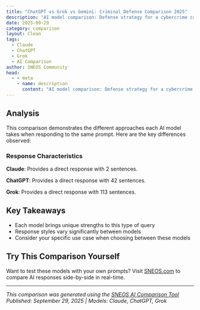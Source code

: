 ```yaml
---
title: "ChatGPT vs Grok vs Gemini: Criminal Defense Comparison 2025"
description: "AI model comparison: Defense strategy for a cybercrime case involving cryptocurrency theft..."
date: 2025-09-29
category: comparison
layout: Clean
tags:
  - Claude
  - ChatGPT
  - Grok
  - AI Comparison
author: SNEOS Community
head:
  - - meta
    - name: description
      content: "AI model comparison: Defense strategy for a cybercrime case involving cryptocurrency theft..."
---
```


<ChatComparison
  title="ChatGPT vs Grok vs Gemini: Criminal Defense Comparison 2025"
  prompt="Defense strategy for a cybercrime case involving cryptocurrency theft"
  :responses='{
    "Claude": "Invalid API source. Please specify \u0027openai\u0027, \u0027anthropic\u0027, \u0027gemini\u0027, \u0027gemini-grounding\u0027, \u0027deepseek\u0027, \u0027grok\u0027, \u0027grok-live\u0027, or \u0027mistral\u0027.",
    "ChatGPT": "Certainly! When developing a defense strategy for a cybercrime case involving cryptocurrency theft, it\u2019s crucial to consider both the technical and legal aspects of the case. Below is a structured approach to formulating an effective defense:\n\n### 1. Understand the Case Thoroughly\n- **Review all evidence:** Study the digital forensic reports, blockchain transaction histories, wallet addresses, logs, IP addresses, and communication records.\n- **Identify charges:** Understand the specific allegations (e.g., unauthorized access, theft, money laundering).\n- **Client background:** Assess your client\u0027s technical knowledge, intent, previous record, and possible motive.\n\n### 2. Challenge the Evidence\n- **Chain of custody:** Verify whether digital evidence was properly collected, preserved, and handled.\n- **Attribution:** Cryptocurrency transactions are pseudonymous; challenge the prosecution\u2019s claim that your client is the owner or operator of the wallet.\n- **Technical errors:** Scrutinize forensic methods used; improper analysis or tools can lead to unreliable evidence.\n- **Hacking claims:** Determine whether unauthorized access was clearly proven or just assumed.\n\n### 3. Establish Lack of Intent or Knowledge\n- **No intent to steal:** Argue that the client was unaware of the illicit nature of the cryptocurrency or that the funds were stolen.\n- **Mistaken identity or victim:** Argue the client\u2019s account or wallet was compromised by a third party without their knowledge.\n- **Lack of control:** Show that the client did not control the wallet or private keys in question.\n\n### 4. Explore Legal Defenses\n- **Entrapment:** If law enforcement induced your client to commit the crime.\n- **Insufficient evidence:** Highlight gaps and inconsistencies in the prosecution\u2019s case.\n- **Procedural errors:** Look for violations of rights during investigation (e.g., illegal search, seizure without warrant).\n- **Jurisdictional issues:** Cryptocurrency theft cases can involve entities across borders; challenge whether the court has jurisdiction.\n\n### 5. Bring Expert Witnesses\n- **Blockchain experts:** To explain the complexity and anonymity features of cryptocurrency.\n- **Cybersecurity professionals:** To testify on issues like IP spoofing, hacking, or compromising accounts.\n- **Forensic analysts:** To analyze the validity of digital evidence.\n\n### 6. Technical Mitigation\n- **Demonstrate alternative explanations:** Use technical evidence to show transactions could have been made by others or through compromised devices.\n- **Wallet access logs:** Trace who had access and when, possibly showing innocent behavior.\n- **Transaction tracing:** Show that the cryptocurrency may have moved through mixers or other addresses, complicating attribution.\n\n### 7. Negotiate if Appropriate\n- Evaluate plea options if the evidence is strong.\n- Try to achieve reduced charges or penalties via cooperation.\n\n### 8. Prepare for Trial\n- Develop a clear narrative for the jury or judge focusing on:\n  - Lack of direct control or intent.\n  - Technical uncertainties in evidence.\n  - Rights violations or procedural flaws.\n\n---\n\n### Summary\nIn a cryptocurrency theft case, a strong defense often hinges on technical expertise, rigorous evidence examination, and legal challenges to attribution and procedural integrity. Collaborating with specialists in blockchain and cybersecurity is vital to effectively contest the prosecution\u2019s case.\n\n---\n\nIf you need more detailed guidance or specific case law references, feel free to ask!",
    "Grok": "Crafting a defense strategy for a cybercrime case involving cryptocurrency theft requires a nuanced understanding of both legal principles and the technical intricacies of blockchain and digital currencies. Cryptocurrency theft cases often involve complex issues such as hacking, fraud, money laundering, or unauthorized access to digital wallets or exchanges. Below is a structured defense strategy tailored to such cases, though it is important to consult a qualified attorney for case-specific advice. This response assumes the defendant is accused of stealing cryptocurrency, and the goal is to build a robust defense.\n\n---\n\n### 1. Understand the Charges and Legal Framework\n   - **Identify the Specific Charges**: Determine whether the defendant is charged with theft, computer fraud, wire fraud, identity theft, money laundering, or other cybercrimes under applicable laws (e.g., in the U.S., this could involve the Computer Fraud and Abuse Act (CFAA) or state-specific statutes).\n   - **Jurisdictional Issues**: Cryptocurrency crimes often cross international borders. Establish which jurisdiction(s) apply and whether the prosecuting authority has proper jurisdiction over the defendant or the crime.\n   - **Legal Definitions of Cryptocurrency**: Clarify whether cryptocurrency is treated as property, currency, or a security under the relevant legal framework, as this can impact the nature of the theft charge.\n\n   **Defense Focus**: Challenge the applicability of the charges by arguing that the legal framework does not adequately cover cryptocurrency or the defendant\u2019s actions. For example, some jurisdictions may lack clear precedent on whether taking control of digital assets constitutes \u201Ctheft\u201D under traditional definitions.\n\n---\n\n### 2. Challenge the Evidence\n   Cryptocurrency theft cases often rely heavily on digital evidence, such as blockchain transaction records, IP logs, and forensic analysis of devices. Scrutinize this evidence for weaknesses.\n\n   - **Chain of Custody**: Ensure that law enforcement or investigators followed proper protocols when seizing and analyzing digital evidence (e.g., computers, hard drives, or private keys). Any break in the chain of custody could render evidence inadmissible.\n   - **Attribution**: Blockchain transactions are pseudonymous, not anonymous. Prosecutors may attempt to link the defendant to a wallet address through IP addresses, exchange records, or other metadata. Challenge the reliability of this attribution:\n     - Argue that the defendant did not control the wallet or device in question.\n     - Highlight the possibility of hacking or unauthorized access to the defendant\u2019s accounts/wallets by a third party.\n     - Question the accuracy of tools used to de-anonymize blockchain transactions.\n   - **Forensic Analysis**: Retain an independent digital forensics expert to review the prosecution\u2019s evidence for errors, tampering, or misinterpretation of data.\n   - **Lack of Intent**: If the theft involved a hack or exploit (e.g., a smart contract vulnerability), argue that the defendant did not intend to steal but merely exploited a flaw in the system, which may not meet the legal standard for theft or fraud in some jurisdictions.\n\n   **Defense Focus**: Undermine the prosecution\u2019s ability to definitively link the defendant to the crime or prove intent. For example, if a wallet was accessed from the defendant\u2019s device, argue that someone else (e.g., a hacker or co-user) could have used the device.\n\n---\n\n### 3. Attack the Prosecution\u2019s Technical Understanding\n   Cryptocurrency and blockchain technology are complex, and prosecutors or law enforcement may misinterpret technical aspects of the case. Exploit this to the defense\u2019s advantage.\n\n   - **Misunderstanding of Blockchain**: Educate the court on how blockchain works and demonstrate that the prosecution\u2019s narrative (e.g., tracing funds to the defendant) may be flawed due to mixing services, tumblers, or multi-signature wallets that obscure ownership.\n   - **Smart Contract Exploits**: If the theft involved exploiting a bug in a decentralized finance (DeFi) protocol or smart contract, argue that the defendant did not \u201Csteal\u201D funds but rather interacted with code as it was publicly available. Some legal scholars argue that exploiting publicly accessible code does not equate to theft if no traditional property was taken.\n   - **Value of Cryptocurrency**: Cryptocurrency values fluctuate wildly. Challenge the prosecution\u2019s valuation of the \u201Cstolen\u201D assets at the time of the alleged theft, as this can affect sentencing or damages.\n\n   **Defense Focus**: Position the defendant as someone who may have acted within the bounds of publicly available technology rather than engaging in traditional theft. Alternatively, sow doubt about the prosecution\u2019s technical competence in handling cryptocurrency evidence.\n\n---\n\n### 4. Establish Affirmative Defenses\n   Depending on the facts of the case, affirmative defenses can shift the narrative in favor of the defendant.\n\n   - **Lack of Mens Rea (Criminal Intent)**: Argue that the defendant lacked the intent to steal. For example, if the defendant accessed funds due to a security oversight by the victim (e.g., a poorly secured wallet with no password), they may not have had criminal intent.\n   - **Authorization or Ownership**: If the defendant had permission to access the cryptocurrency (e.g., as part of a business arrangement or shared wallet), argue that no theft occurred.\n   - **Duress or Coercion**: If the defendant was forced to participate in the theft by a third party (e.g., under threat of violence), this could serve as a defense.\n   - **Entrapment**: If law enforcement induced the defendant to commit the crime (e.g., through a sting operation on a darknet marketplace), argue that the defendant would not have acted without such encouragement.\n\n   **Defense Focus**: Shift the burden to the prosecution to prove intent beyond a reasonable doubt, or demonstrate that the defendant\u2019s actions were not criminal under the circumstances.\n\n---\n\n### 5. Highlight Procedural Violations\n   Cybercrime investigations often involve aggressive law enforcement tactics, including surveillance, hacking, or international cooperation. Identify procedural violations that could weaken the prosecution\u2019s case.\n\n   - **Illegal Search and Seizure**: If law enforcement accessed the defendant\u2019s devices, accounts, or private keys without a valid warrant or probable cause, file a motion to suppress the evidence.\n   - **Violation of Privacy Laws**: If the defendant is in a jurisdiction with strong data protection laws (e.g., EU\u2019s GDPR), argue that investigators violated privacy rights when obtaining evidence.\n   - **Extraterritorial Overreach**: If the alleged crime occurred in a different country, challenge whether the prosecuting jurisdiction has the authority to bring charges or whether extradition was handled improperly.\n\n   **Defense Focus**: Seek to exclude key evidence by demonstrating that law enforcement overstepped legal boundaries during the investigation.\n\n---\n\n### 6. Leverage Mitigating Factors\n   If the evidence against the defendant is strong, focus on mitigating factors to reduce potential penalties during sentencing.\n\n   - **No Prior Criminal Record**: Emphasize the defendant\u2019s clean record and argue that this incident is an aberration.\n   - **Victim Restitution**: If possible, negotiate with the victim to return the stolen cryptocurrency or compensate them for losses in exchange for leniency or dropped charges.\n   - **Personal Circumstances**: Highlight financial hardship, mental health issues, or other personal factors that may have contributed to the alleged crime, portraying the defendant as someone who made a mistake rather than a hardened criminal.\n   - **Cooperation with Authorities**: Encourage the defendant to assist law enforcement in recovering funds or identifying other perpetrators (e.g., larger criminal networks), which may lead to a plea deal.\n\n   **Defense Focus**: Present the defendant as a remorseful individual who is unlikely to reoffend, advocating for a reduced sentence or alternative penalties (e.g., probation or fines).\n\n---\n\n### 7. Engage Experts\n   Cryptocurrency theft cases require specialized knowledge. Assemble a team of experts to bolster the defense.\n   - **Cybersecurity Experts**: To challenge the prosecution\u2019s forensic evidence and attribution methods.\n   - **Blockchain Analysts**: To interpret transaction records and demonstrate alternative explanations for the movement of funds.\n   - **Legal Experts in Cybercrime**: To navigate the evolving legal landscape surrounding cryptocurrency and ensure the defense leverages relevant precedents or regulatory gaps.\n\n   **Defense Focus**: Use expert testimony to create reasonable doubt about the prosecution\u2019s version of events.\n\n---\n\n### 8. Explore Plea Bargaining\n   If the evidence is overwhelmingly against the defendant, negotiate a plea deal to avoid a lengthy trial and harsher penalties.\n   - **Reduced Charges**: Plead guilty to a lesser offense (e.g., unauthorized access instead of theft).\n   - **Cooperation**: Offer to assist authorities in recovering funds or identifying other cybercriminals in exchange for leniency.\n   - **Restitution Agreements**: Propose returning the stolen cryptocurrency or compensating victims as part of the plea.\n\n   **Defense Focus**: Minimize exposure to severe penalties by demonstrating a willingness to take responsibility and make amends.\n\n---\n\n### 9. Prepare for Sentencing (if Convicted)\n   If the case proceeds to conviction, focus on reducing the sentence by emphasizing mitigating factors and the unique nature of cryptocurrency crimes.\n   - Argue that cryptocurrency theft does not cause the same tangible harm as traditional theft (e.g., no physical property was taken).\n   - Highlight the defendant\u2019s efforts to return funds or assist in recovery.\n   - Request alternative sentencing options, such as community service, restitution, or probation, especially if the defendant is not a repeat offender.\n\n   **Defense Focus**: Advocate for leniency by presenting the crime as a non-violent, technology-specific offense with limited real-world impact.\n\n---\n\n### Key Considerations\n- **Evolving Legal Landscape**: Cryptocurrency law is still developing, and many jurisdictions lack clear statutes or case law. Use this ambiguity to argue for leniency or dismissal.\n- **Public Perception**: Cryptocurrency crimes often attract media attention. Manage the defendant\u2019s public image to avoid prejudicing the case.\n- **International Implications**: If the crime involves multiple countries, extradition or cooperation treaties may complicate the defense. Engage counsel with experience in international law.\n\n---\n\n### Conclusion\nDefending a cybercrime case involving cryptocurrency theft requires a multi-pronged approach that combines legal, technical, and procedural strategies. The defense must challenge the prosecution\u2019s evidence, exploit gaps in the legal framework, and position the defendant"
  }'
  published-date="14:34"
/>

## Analysis

This comparison demonstrates the different approaches each AI model takes when responding to the same prompt. Here are the key differences observed:

### Response Characteristics

**Claude**: Provides a direct response with 2 sentences. 

**ChatGPT**: Provides a direct response with 42 sentences. 

**Grok**: Provides a direct response with 113 sentences. 

## Key Takeaways

- Each model brings unique strengths to this type of query
- Response styles vary significantly between models
- Consider your specific use case when choosing between these models

## Try This Comparison Yourself

Want to test these models with your own prompts? Visit [SNEOS.com](https://sneos.com) to compare AI responses side-by-side in real-time.

---

*This comparison was generated using the [SNEOS AI Comparison Tool](https://sneos.com)*
*Published: September 29, 2025 | Models: Claude, ChatGPT, Grok*
